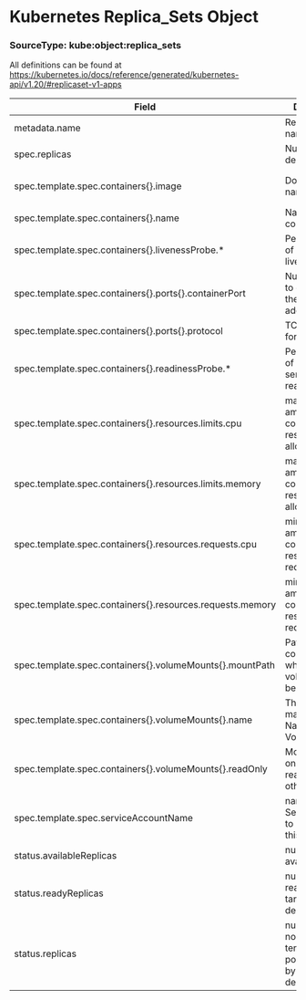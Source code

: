 # Kubernetes Replica_Sets Object
### SourceType: kube:object:replica_sets

All definitions can be found at https://kubernetes.io/docs/reference/generated/kubernetes-api/v1.20/#replicaset-v1-apps

Field | Description | Example
----- | ----------- | -------
metadata.name | Replica Set name | cartservice
spec.replicas | Number of desired pods | 3
spec.template.spec.containers{}.image | Docker image name | 602321143452.dkr.ecr.us-east-1.amazonaws.com/eks/coredns:v1.8.0-eksbuild.1
spec.template.spec.containers{}.name | Name of the container | server	
spec.template.spec.containers{}.livenessProbe.* | Periodic probe of container liveness
spec.template.spec.containers{}.ports{}.containerPort | Number of port to expose on the pod's IP address | 7070	
spec.template.spec.containers{}.ports{}.protocol | TCP	Protocol for port | TCP	
spec.template.spec.containers{}.readinessProbe.* | Periodic probe of container service readiness
spec.template.spec.containers{}.resources.limits.cpu | maximum amount of compute resources allowed | 200m	
spec.template.spec.containers{}.resources.limits.memory | maximum amount of compute resources allowed |	300Mi	
spec.template.spec.containers{}.resources.requests.cpu | minimum amount of compute resources required | 200m	
spec.template.spec.containers{}.resources.requests.memory | minimum amount of compute resources required |300Mi	
spec.template.spec.containers{}.volumeMounts{}.mountPath | Path within the container at which the volume should be mounted | /fluentd/etc	
spec.template.spec.containers{}.volumeMounts{}.name | This must match the Name of a Volume | conf-configmap	
spec.template.spec.containers{}.volumeMounts{}.readOnly | Mounted read-only if true, read-write otherwise | TRUE	
spec.template.spec.serviceAccountName | name of the ServiceAccount to use to run this pod | default	
status.availableReplicas | number of available pods | 2
status.readyReplicas | number of ready pods targeted by this deployment | 2
status.replicas | number of non-terminated pods targeted by this deployment | 2	